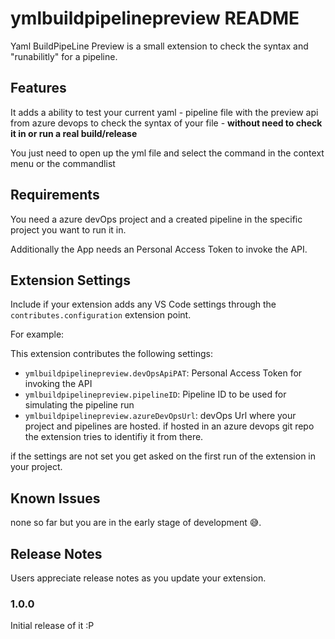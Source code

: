 # ymlbuildpipelinepreview README

Yaml BuildPipeLine Preview is a small extension to check the syntax and "runabilitly" for a pipeline.

## Features

It adds a ability to test your current yaml - pipeline file with the preview api from azure devops to check the syntax of your file - **without need to check it in or run a real build/release**

You just need to open up the yml file and select the command in the context menu or the commandlist



## Requirements

You need a azure devOps project and a created pipeline in the specific project you want to run it in.

Additionally the App needs an Personal Access Token to invoke the API.

## Extension Settings

Include if your extension adds any VS Code settings through the `contributes.configuration` extension point.

For example:

This extension contributes the following settings:

* `ymlbuildpipelinepreview.devOpsApiPAT`: Personal Access Token for invoking the API
* `ymlbuildpipelinepreview.pipelineID`: Pipeline ID to be used for simulating the pipeline run
* `ymlbuildpipelinepreview.azureDevOpsUrl`: devOps Url where your project and pipelines are hosted.
   if hosted in an azure devops git repo the extension tries to identifiy it from there.

if the settings are not set you get asked on the first run of the extension in your project.

## Known Issues

none so far but you are in the early stage of development 😅.

## Release Notes

Users appreciate release notes as you update your extension.

### 1.0.0

Initial release of it :P

